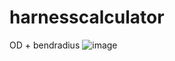 # harnesscalculator
OD + bendradius
![image](https://user-images.githubusercontent.com/34037676/174673279-fa608388-6e73-4a57-8171-052ff543818c.png)
